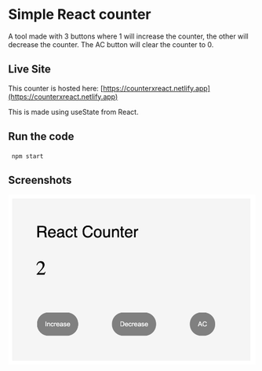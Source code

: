 # Simple React counter

A tool made with 3 buttons where 1 will increase the counter, the other will decrease the counter. The AC button will clear the counter to 0.

## Live Site

This counter is hosted here: [https://counterxreact.netlify.app](https://counterxreact.netlify.app)

This is made using useState from React.

## Run the code

` npm start`

## Screenshots

![](src/Images/Screenshot%202021-12-17%20at%2010.38.36%20PM.png)
